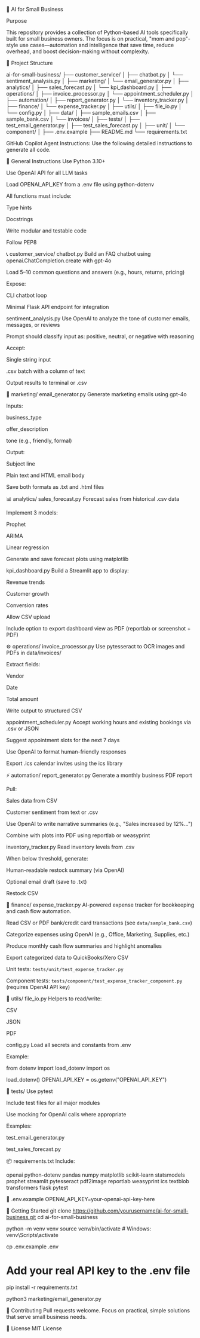 🧠 AI for Small Business

Purpose

This repository provides a collection of Python-based AI tools specifically built for small business owners. The focus is on practical, "mom and pop"-style use cases—automation and intelligence that save time, reduce overhead, and boost decision-making without complexity.

📁 Project Structure

ai-for-small-business/
├── customer_service/
│   ├── chatbot.py
│   └── sentiment_analysis.py
│
├── marketing/
│   └── email_generator.py
│
├── analytics/
│   ├── sales_forecast.py
│   └── kpi_dashboard.py
│
├── operations/
│   ├── invoice_processor.py
│   └── appointment_scheduler.py
│
├── automation/
│   ├── report_generator.py
│   └── inventory_tracker.py
│
├── finance/
│   └── expense_tracker.py
│
├── utils/
│   ├── file_io.py
│   └── config.py
│
├── data/
│   ├── sample_emails.csv
│   ├── sample_bank.csv
│   └── invoices/
│
├── tests/
│   ├── test_email_generator.py
│   ├── test_sales_forecast.py
│   ├── unit/
│   └── component/
│
├── .env.example
├── README.md
└── requirements.txt

GitHub Copilot Agent Instructions: Use the following detailed instructions to generate all code.

🔧 General Instructions
Use Python 3.10+

Use OpenAI API for all LLM tasks

Load OPENAI_API_KEY from a .env file using python-dotenv

All functions must include:

Type hints

Docstrings

Write modular and testable code

Follow PEP8

📞 customer_service/
chatbot.py
Build an FAQ chatbot using openai.ChatCompletion.create with gpt-4o

Load 5–10 common questions and answers (e.g., hours, returns, pricing)

Expose:

CLI chatbot loop

Minimal Flask API endpoint for integration

sentiment_analysis.py
Use OpenAI to analyze the tone of customer emails, messages, or reviews

Prompt should classify input as: positive, neutral, or negative with reasoning

Accept:

Single string input

.csv batch with a column of text

Output results to terminal or .csv

📣 marketing/
email_generator.py
Generate marketing emails using gpt-4o

Inputs:

business_type

offer_description

tone (e.g., friendly, formal)

Output:

Subject line

Plain text and HTML email body

Save both formats as .txt and .html files

📊 analytics/
sales_forecast.py
Forecast sales from historical .csv data

Implement 3 models:

Prophet

ARIMA

Linear regression

Generate and save forecast plots using matplotlib

kpi_dashboard.py
Build a Streamlit app to display:

Revenue trends

Customer growth

Conversion rates

Allow CSV upload

Include option to export dashboard view as PDF (reportlab or screenshot + PDF)

⚙️ operations/
invoice_processor.py
Use pytesseract to OCR images and PDFs in data/invoices/

Extract fields:

Vendor

Date

Total amount

Write output to structured CSV

appointment_scheduler.py
Accept working hours and existing bookings via .csv or JSON

Suggest appointment slots for the next 7 days

Use OpenAI to format human-friendly responses

Export .ics calendar invites using the ics library

⚡ automation/
report_generator.py
Generate a monthly business PDF report

Pull:

Sales data from CSV

Customer sentiment from text or .csv

Use OpenAI to write narrative summaries (e.g., "Sales increased by 12%...")

Combine with plots into PDF using reportlab or weasyprint

inventory_tracker.py
Read inventory levels from .csv

When below threshold, generate:

Human-readable restock summary (via OpenAI)

Optional email draft (save to .txt)

Restock CSV

💸 finance/
expense_tracker.py
AI-powered expense tracker for bookkeeping and cash flow automation.

Read CSV or PDF bank/credit card transactions (see `data/sample_bank.csv`)

Categorize expenses using OpenAI (e.g., Office, Marketing, Supplies, etc.)

Produce monthly cash flow summaries and highlight anomalies

Export categorized data to QuickBooks/Xero CSV

Unit tests: `tests/unit/test_expense_tracker.py`

Component tests: `tests/component/test_expense_tracker_component.py` (requires OpenAI API key)

🧰 utils/
file_io.py
Helpers to read/write:

CSV

JSON

PDF

config.py
Load all secrets and constants from .env

Example:

from dotenv import load_dotenv
import os

load_dotenv()
OPENAI_API_KEY = os.getenv("OPENAI_API_KEY")

🧪 tests/
Use pytest

Include test files for all major modules

Use mocking for OpenAI calls where appropriate

Examples:

test_email_generator.py

test_sales_forecast.py

📦 requirements.txt
Include:

openai
python-dotenv
pandas
numpy
matplotlib
scikit-learn
statsmodels
prophet
streamlit
pytesseract
pdf2image
reportlab
weasyprint
ics
textblob
transformers
flask
pytest

🔐 .env.example
OPENAI_API_KEY=your-openai-api-key-here

🚀 Getting Started
git clone https://github.com/yourusername/ai-for-small-business.git
cd ai-for-small-business

python -m venv venv
source venv/bin/activate  # Windows: venv\Scripts\activate

cp .env.example .env
# Add your real API key to the .env file

pip install -r requirements.txt

python3 marketing/email_generator.py

🤝 Contributing
Pull requests welcome. Focus on practical, simple solutions that serve small business needs.

📄 License
MIT License
